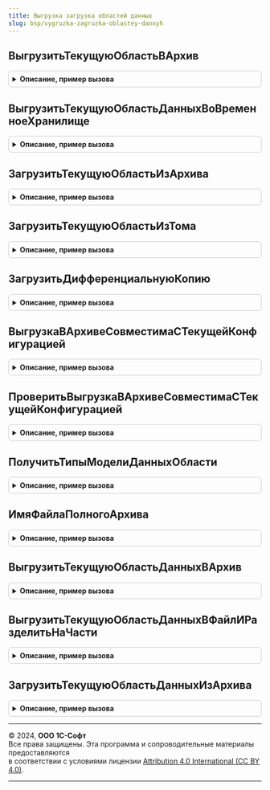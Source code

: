 ```yaml
---
title: Выгрузка загрузка областей данных
slug: bsp/vygruzka-zagruzka-oblastey-dannyh
---
```



## ВыгрузитьТекущуюОбластьВАрхив
<details style="margin: 1em 0; padding: 0.5em; border: 1px solid #ccc; border-radius: 6px;">

<summary style="font-weight: bold; cursor: pointer;">Описание, пример вызова</summary>

```bsl

// Выгружает данные приложения в zip-архив, из которого они в дальнейшем могут быть загружены
//  в другую информационную базу или область данных с помощью функции
//  ВыгрузкаЗагрузкаОбластейДанных.ЗагрузитьТекущуюОбластьИзАрхива().
//
// Параметры:
//	АдресДанных - Строка - адрес во временном хранилище, в который нужно поместить результат если данный параметр заполнен
//	РежимВыгрузкиДляТехническойПоддержки - Булево - признак выгрузки в режиме для технической поддержки
//	ДанныеСхемыКонфигурации - ДвоичныеДанные, Неопределено - двоичные данные схемы конфигурации сформированные методом
//	   СхемаКонфигурации.ДвоичныеДанныеСхемы(Истина, Ложь)
//	ИмяФайлаВыгрузки - Строка, Неопределено - требуемое имя файла выгрузки (zip). Если не указано, для выгрузки будет
//	  использовано имя нового временного файла
//	ВыгружатьДанныеРасширений - Булево - признак выгрузки исходных данных пользовательских расширений
//  ПараметрыВыгрузки - Структура, Неопределено - параметры, используемые при выгрузке:
//    * ВыгружатьЗарегистрированныеИзмененияДляУзловПланаОбмена - Булево - включение в выгрузку зарегистрированных изменений для узлов плана обмена (по умолчанию: Ложь).
//    * ИдентификаторСостояния - УникальныйИдентификатор, Неопределено - если передан, в процессе выполнения будет фиксироваться состояние выполнения и рассчитываться прогресс. Идентификатор будет использоваться как ключ записи в регистре СостоянияВыгрузкиЗагрузкиОбластейДанных.
//
// Возвращаемое значение:
//  Структура - с полями:
//  * ИмяФайла - Строка - имя файла архива
//  * Предупреждения - Массив Из Строка - предупреждения пользователю по результатам выгрузки.
//
Функция ВыгрузитьТекущуюОбластьВАрхив(Знач АдресДанных = Неопределено, Экспорт
```

Пример вызова
```bsl
Результат = ВыгрузкаЗагрузкаОбластейДанных.ВыгрузитьТекущуюОбластьВАрхив(АдресДанных, );
```
</details>

## ВыгрузитьТекущуюОбластьДанныхВоВременноеХранилище
<details style="margin: 1em 0; padding: 0.5em; border: 1px solid #ccc; border-radius: 6px;">

<summary style="font-weight: bold; cursor: pointer;">Описание, пример вызова</summary>

```bsl

// Выгружает данные приложения в zip-архив, который помещает во временное хранилище.
//  В дальнейшем данные из архива могут быть загружены
//  в другую информационную базу или область данных с помощью функции
//  ВыгрузкаЗагрузкаОбластейДанных.ЗагрузитьТекущуюОбластьИзАрхива().
//
// Параметры:
//	АдресХранилища - Строка - адрес во временном хранилище, в который нужно поместить
//  	zip-архив с данными.
//
Процедура ВыгрузитьТекущуюОбластьДанныхВоВременноеХранилище(АдресХранилища) Экспорт
```

Пример вызова
```bsl
ВыгрузкаЗагрузкаОбластейДанных.ВыгрузитьТекущуюОбластьДанныхВоВременноеХранилище(АдресХранилища) 
```
</details>

## ЗагрузитьТекущуюОбластьИзАрхива
<details style="margin: 1em 0; padding: 0.5em; border: 1px solid #ccc; border-radius: 6px;">

<summary style="font-weight: bold; cursor: pointer;">Описание, пример вызова</summary>

```bsl

// Загружает данные приложения из zip архива с XML файлами.
//
// Параметры:
//  Архив - Строка, УникальныйИдентификатор - полное имя файла архива с данными или идентификатор файла в МС.
//	ЗагружатьПользователей - Булево - флаг необходимости загрузки пользователей
//	СвернутьЭлементыСправочникаПользователи - Булево - признак необходимости сворачивания пользователей
//	СопоставлениеПользователей - ТаблицаЗначений - описание см. ВыгрузкаЗагрузкаДанных.ЗагрузитьДанныеТекущейОбластиИзАрхива()
//	ДанныеРасширений - Структура - содержит информацию о ключе области и восстанавливаемых расширениях:
//		* КлючОбластиДанных - Строка - ключ области данных
//		* РасширенияДляВосстановления - Массив - список восстанавливаемых расширений
//  ПараметрыЗагрузки - Структура, Неопределено - параметры, используемые при загрузке:
//      * ИдентификаторСостояния - УникальныйИдентификатор, Неопределено - если передан, в процессе выполнения будет фиксироваться состояние выполнения и рассчитываться прогресс. Идентификатор будет использоваться как ключ записи в регистре СостоянияВыгрузкиЗагрузкиОбластейДанных.
//		* АдресХранилищаРезультата - Строка - если передан, результат загрузки будет помещен во временное хранилище по указанному адресу.
//    	* ПропуститьВосстановлениеРасширений - Булево - если передано значение Истина, восстановление расширений перед загрузкой выполняться не будет.
//
// Возвращаемое значение:
//  Структура - с полями:
//  * Предупреждения - Массив Из Строка - предупреждения пользователю по результатам загрузки.
//
Функция ЗагрузитьТекущуюОбластьИзАрхива(Знач Архив, Экспорт
```

Пример вызова
```bsl
Результат = ВыгрузкаЗагрузкаОбластейДанных.ЗагрузитьТекущуюОбластьИзАрхива(Архив, );
```
</details>

## ЗагрузитьТекущуюОбластьИзТома
<details style="margin: 1em 0; padding: 0.5em; border: 1px solid #ccc; border-radius: 6px;">

<summary style="font-weight: bold; cursor: pointer;">Описание, пример вызова</summary>

```bsl

// Загружает данные приложения из файла менеджера сервиса.
//
// Параметры:
//  ИдентификаторФайла - УникальныйИдентификатор, Структура - полное имя файла архива с данными
//   или структура с полями ИдентификаторФайлаПолнойКопии и ИдентификаторФайлаПолнойКопии
//	ЗагружатьПользователей - Булево - флаг необходимости загрузки пользователей
//	СвернутьЭлементыСправочникаПользователи - Булево - признак необходимости сворачивания пользователей
//	СопоставлениеПользователей - ТаблицаЗначений - описание см. ВыгрузкаЗагрузкаДанных.ЗагрузитьДанныеТекущейОбластиИзАрхива()
//	ДанныеРасширений - Структура - содержит информацию о ключе области и восстанавливаемых расширениях:
//		* КлючОбластиДанных - Строка - ключ области данных
//		* РасширенияДляВосстановления - Массив - список восстанавливаемых расширений
//  ПараметрыЗагрузки - Структура, Неопределено - параметры, используемые при загрузке:
//   	* ИдентификаторСостояния - УникальныйИдентификатор, Неопределено - если передан, в процессе выполнения будет фиксироваться состояние выполнения и рассчитываться прогресс. Идентификатор будет использоваться как ключ записи в регистре СостоянияВыгрузкиЗагрузкиОбластейДанных.
//
// Возвращаемое значение:
//  Структура - с полями:
//  * Предупреждения - Массив Из Строка - предупреждения пользователю по результатам загрузки.
//
Функция ЗагрузитьТекущуюОбластьИзТома( Экспорт
```

Пример вызова
```bsl
Результат = ВыгрузкаЗагрузкаОбластейДанных.ЗагрузитьТекущуюОбластьИзТома();
```
</details>

## ЗагрузитьДифференциальнуюКопию
<details style="margin: 1em 0; padding: 0.5em; border: 1px solid #ccc; border-radius: 6px;">

<summary style="font-weight: bold; cursor: pointer;">Описание, пример вызова</summary>

```bsl

// Загружает данные приложения из дифференциальной копии.
//
// Параметры:
//  ПолныйАрхив - Строка, УникальныйИдентификатор, Структура - имя файла, идентификатор файла или данные файла полученные с помощью ZipАрхивы.ПрочитатьАрхив().
//  ДифференциальныйАрхив - Строка, УникальныйИдентификатор, Структура - имя файла, идентификатор файла или данные файла полученные с помощью ZipАрхивы.ПрочитатьАрхив().
//	ЗагружатьПользователей - Булево - флаг необходимости загрузки пользователей.
//	СвернутьЭлементыСправочникаПользователи - Булево - признак необходимости сворачивания пользователей.
//	СопоставлениеПользователей - ТаблицаЗначений - описание см. ВыгрузкаЗагрузкаДанных.ЗагрузитьДанныеТекущейОбластиИзАрхива().
//	ДанныеРасширений - Структура - содержит информацию о ключе области и восстанавливаемых расширениях:
//		* КлючОбластиДанных - Строка - ключ области данных
//		* РасширенияДляВосстановления - Массив - список восстанавливаемых расширений
//  ПараметрыЗагрузки - Структура, Неопределено - параметры, используемые при загрузке:
//      * ИдентификаторСостояния - УникальныйИдентификатор, Неопределено - если передан, в процессе выполнения будет фиксироваться состояние выполнения и рассчитываться прогресс. Идентификатор будет использоваться как ключ записи в регистре СостоянияВыгрузкиЗагрузкиОбластейДанных.
//
// Возвращаемое значение:
//  Структура - с полями:
//  * Предупреждения - Массив Из Строка - предупреждения пользователю по результатам загрузки.
//
Функция ЗагрузитьДифференциальнуюКопию( Экспорт
```

Пример вызова
```bsl
Результат = ВыгрузкаЗагрузкаОбластейДанных.ЗагрузитьДифференциальнуюКопию();
```
</details>

## ВыгрузкаВАрхивеСовместимаСТекущейКонфигурацией
<details style="margin: 1em 0; padding: 0.5em; border: 1px solid #ccc; border-radius: 6px;">

<summary style="font-weight: bold; cursor: pointer;">Описание, пример вызова</summary>

```bsl

// Проверяет совместимость выгрузки из файла с текущей конфигурацией информационной базы.
//
// Параметры:
//  ИмяАрхива - Строка - путь к файлу выгрузки.
//
// Возвращаемое значение:
//	Булево - Истина если данные из архива могут быть загружены
//  	в текущую конфигурацию.
//
Функция ВыгрузкаВАрхивеСовместимаСТекущейКонфигурацией(Знач ИмяАрхива) Экспорт
```

Пример вызова
```bsl
Результат = ВыгрузкаЗагрузкаОбластейДанных.ВыгрузкаВАрхивеСовместимаСТекущейКонфигурацией(ИмяАрхива) 
```
</details>

## ПроверитьВыгрузкаВАрхивеСовместимаСТекущейКонфигурацией
<details style="margin: 1em 0; padding: 0.5em; border: 1px solid #ccc; border-radius: 6px;">

<summary style="font-weight: bold; cursor: pointer;">Описание, пример вызова</summary>

```bsl

// Проверяет совместимость выгрузки из файла с текущей конфигурацией информационной базы.
//
// Параметры:
//  ИмяАрхива - Строка - путь к файлу выгрузки.
//
Процедура ПроверитьВыгрузкаВАрхивеСовместимаСТекущейКонфигурацией(Знач ИмяАрхива) Экспорт
```

Пример вызова
```bsl
ВыгрузкаЗагрузкаОбластейДанных.ПроверитьВыгрузкаВАрхивеСовместимаСТекущейКонфигурацией(ИмяАрхива) 
```
</details>

## ПолучитьТипыМоделиДанныхОбласти
<details style="margin: 1em 0; padding: 0.5em; border: 1px solid #ccc; border-radius: 6px;">

<summary style="font-weight: bold; cursor: pointer;">Описание, пример вызова</summary>

```bsl

// Получает модель данных для дальнейшей загрузки/выгрузки данных
//
// Возвращаемое значение:
//	Массив Из ОбъектМетаданных - типы.
Функция ПолучитьТипыМоделиДанныхОбласти() Экспорт
```

Пример вызова
```bsl
Результат = ВыгрузкаЗагрузкаОбластейДанных.ПолучитьТипыМоделиДанныхОбласти() 
```
</details>

## ИмяФайлаПолногоАрхива
<details style="margin: 1em 0; padding: 0.5em; border: 1px solid #ccc; border-radius: 6px;">

<summary style="font-weight: bold; cursor: pointer;">Описание, пример вызова</summary>

```bsl

// Возвращает имя файла полного архива
//
// Возвращаемое значение:
//	Строка - наименование файла полного архива.
//
Функция ИмяФайлаПолногоАрхива() Экспорт
```

Пример вызова
```bsl
Результат = ВыгрузкаЗагрузкаОбластейДанных.ИмяФайлаПолногоАрхива() 
```
</details>

## ВыгрузитьТекущуюОбластьДанныхВАрхив
<details style="margin: 1em 0; padding: 0.5em; border: 1px solid #ccc; border-radius: 6px;">

<summary style="font-weight: bold; cursor: pointer;">Описание, пример вызова</summary>

```bsl

// Устарела. Следует использовать ВыгрузкаЗагрузкаОбластейДанных.ВыгрузитьТекущуюОбластьВАрхив
// Выгружает данные приложения в zip-архив, из которого они в дальнейшем могут быть загружены
//  в другую информационную базу или область данных с помощью функции
//  ВыгрузкаЗагрузкаОбластейДанных.ЗагрузитьТекущуюОбластьИзАрхива().
//
// Параметры:
//	АдресДанных - Строка - адрес во временном хранилище, в который нужно поместить результат если данный параметр заполнен
//	РежимВыгрузкиДляТехническойПоддержки - Булево - признак выгрузки в режиме для технической поддержки
//
// Возвращаемое значение:
//	Строка - путь к файлу выгрузки.
//
Функция ВыгрузитьТекущуюОбластьДанныхВАрхив(Знач АдресДанных = Неопределено, Экспорт
```

Пример вызова
```bsl
Результат = ВыгрузкаЗагрузкаОбластейДанных.ВыгрузитьТекущуюОбластьДанныхВАрхив(АдресДанных, );
```
</details>

## ВыгрузитьТекущуюОбластьДанныхВФайлИРазделитьНаЧасти
<details style="margin: 1em 0; padding: 0.5em; border: 1px solid #ccc; border-radius: 6px;">

<summary style="font-weight: bold; cursor: pointer;">Описание, пример вызова</summary>

```bsl

// Устарела. Следует использовать ВыгрузкаЗагрузкаОбластейДанных.ВыгрузитьТекущуюОбластьВАрхив
// Выгружает данные приложения в zip-архив, разбивает, при необходимости,
// на части и помещает результат во временное хранилище.
//
// Параметры:
//	АдресХранилища - Строка - адрес во временном хранилище для размещения результата
//	АдресХранилищаФайла - Строка - адрес во временном хранилище для размещения файла
//	ЭтоВебКлиент - Булево - признак веб клиента
//	РазмерЧастиВМегабайтах - Число - размер одной части файла в мегабайтах
//	РежимВыгрузкиДляТехническойПоддержки - Булево - признак выгрузки в режиме для технической поддержки
//
Процедура ВыгрузитьТекущуюОбластьДанныхВФайлИРазделитьНаЧасти(АдресХранилища, Экспорт
```

Пример вызова
```bsl
ВыгрузкаЗагрузкаОбластейДанных.ВыгрузитьТекущуюОбластьДанныхВФайлИРазделитьНаЧасти(АдресХранилища, );
```
</details>

## ЗагрузитьТекущуюОбластьДанныхИзАрхива
<details style="margin: 1em 0; padding: 0.5em; border: 1px solid #ccc; border-radius: 6px;">

<summary style="font-weight: bold; cursor: pointer;">Описание, пример вызова</summary>

```bsl

// Устарела. Следует использовать ВыгрузкаЗагрузкаОбластейДанных.ЗагрузитьТекущуюОбластьИзАрхива
// Загружает данные приложения из zip архива с XML файлами.
//
// Параметры:
//  ИмяАрхива - Строка - полное имя файла архива с данными
//	ЗагружатьПользователей - Булево - флаг необходимости загрузки пользователей
//	СвернутьЭлементыСправочникаПользователи - Булево - признак необходимости сворачивания пользователей
//	СопоставлениеПользователей - ТаблицаЗначений - описание см. ВыгрузкаЗагрузкаДанных.ЗагрузитьДанныеТекущейОбластиИзАрхива()
//	ДанныеРасширений - Структура - содержит информацию о ключе области и восстанавливаемых расширениях:
//		* КлючОбластиДанных - Строка - ключ области данных
//		* РасширенияДляВосстановления - Массив - список восстанавливаемых расширений
//
Процедура ЗагрузитьТекущуюОбластьДанныхИзАрхива(Знач ИмяАрхива, Экспорт
```

Пример вызова
```bsl
ВыгрузкаЗагрузкаОбластейДанных.ЗагрузитьТекущуюОбластьДанныхИзАрхива(ИмяАрхива, );
```
</details>

---

© 2024, **ООО 1С-Софт**  
Все права защищены. Эта программа и сопроводительные материалы предоставляются  
в соответствии с условиями лицензии [Attribution 4.0 International (CC BY 4.0)](https://creativecommons.org/licenses/by/4.0/legalcode).

---
